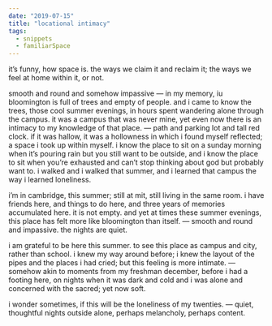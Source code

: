 ```yaml
---
date: "2019-07-15"
title: "locational intimacy"
tags:
  - snippets
  - familiarSpace
---
```

it’s funny, how space is. the ways we claim it and reclaim it; the ways we feel at home within it, or not.

smooth and round and somehow impassive — in my memory, iu bloomington is full of trees and empty of people. and i came to know the trees, those cool summer evenings, in hours spent wandering alone through the campus. it was a campus that was never mine, yet even now there is an intimacy to my knowledge of that place. — path and parking lot and tall red clock. if it was hallow, it was a hollowness in which i found myself reflected; a space i took up within myself. i know the place to sit on a sunday morning when it’s pouring rain but you still want to be outside, and i know the place to sit when you’re exhausted and can’t stop thinking about god but probably want to. i walked and i walked that summer, and i learned that campus the way i learned loneliness.

i’m in cambridge, this summer; still at mit, still living in the same room. i have friends here, and things to do here, and three years of memories accumulated here. it is not empty. and yet at times these summer evenings, this place has felt more like bloomington than itself. — smooth and round and impassive. the nights are quiet.

i am grateful to be here this summer. to see this place as campus and city, rather than school. i knew my way around before; i knew the layout of the pipes and the places i had cried; but this feeling is more intimate. — somehow akin to moments from my freshman december, before i had a footing here, on nights when it was dark and cold and i was alone and concerned with the sacred; yet now soft.

i wonder sometimes, if this will be the loneliness of my twenties. — quiet, thoughtful nights outside alone, perhaps melancholy, perhaps content.
